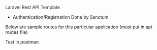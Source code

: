 Laravel Rest API Template 
- Authentication/Registration Done by Sanctum

Below are sample routes for this particular application (must put in api routes file)

Test in postman
   

